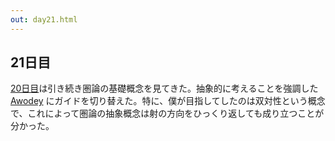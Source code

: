 ```yaml
---
out: day21.html
---
```


  [day20]: ./day20.html
  [awodey]: http://www.amazon.com/Category-Theory-Oxford-Logic-Guides/dp/0199237182

21日目
------

[20日目][day20]は引き続き圏論の基礎概念を見てきた。抽象的に考えることを強調した[Awodey][awodey] にガイドを切り替えた。特に、僕が目指してしたのは双対性という概念で、これによって圏論の抽象概念は射の方向をひっくり返しても成り立つことが分かった。
